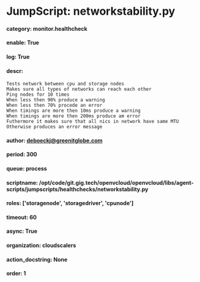 
# JumpScript: networkstability.py
        
#### category: monitor.healthcheck
#### enable: True
#### log: True
#### descr: 
```
Tests network between cpu and storage nodes
Makes sure all types of networks can reach each other
Ping nodes for 10 times
When less then 90% produce a warning
When less then 70% procede an error
When timings are more then 10ms produce a warning
When timings are more then 200ms produce am error
Futhermore it makes sure that all nics in network have same MTU
Otherwise produces an error message

```
#### author: deboeckj@greenitglobe.com
#### period: 300
#### queue: process
#### scriptname: /opt/code/git.gig.tech/openvcloud/openvcloud/libs/agent-scripts/jumpscripts/healthchecks/networkstability.py
#### roles: ['storagenode', 'storagedriver', 'cpunode']
#### timeout: 60
#### async: True
#### organization: cloudscalers
#### action_docstring: None
#### order: 1